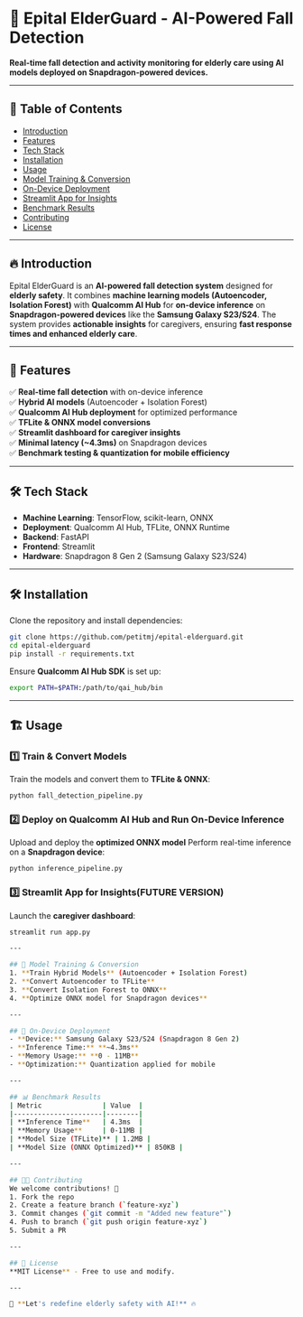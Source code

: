 # 📌 Epital ElderGuard - AI-Powered Fall Detection

**Real-time fall detection and activity monitoring for elderly care using AI models deployed on Snapdragon-powered devices.**  

---

## 📖 Table of Contents
- [Introduction](#introduction)  
- [Features](#features)  
- [Tech Stack](#tech-stack)  
- [Installation](#installation)  
- [Usage](#usage)  
- [Model Training & Conversion](#model-training--conversion)  
- [On-Device Deployment](#on-device-deployment)  
- [Streamlit App for Insights](#streamlit-app-for-insights)  
- [Benchmark Results](#benchmark-results)  
- [Contributing](#contributing)  
- [License](#license)  

---

## 🔥 Introduction
Epital ElderGuard is an **AI-powered fall detection system** designed for **elderly safety**. It combines **machine learning models (Autoencoder, Isolation Forest)** with **Qualcomm AI Hub** for **on-device inference** on **Snapdragon-powered devices** like the **Samsung Galaxy S23/S24**. The system provides **actionable insights** for caregivers, ensuring **fast response times and enhanced elderly care**.  

---

## 🚀 Features
✅ **Real-time fall detection** with on-device inference  
✅ **Hybrid AI models** (Autoencoder + Isolation Forest)  
✅ **Qualcomm AI Hub deployment** for optimized performance  
✅ **TFLite & ONNX model conversions**  
✅ **Streamlit dashboard for caregiver insights**  
✅ **Minimal latency (~4.3ms)** on Snapdragon devices  
✅ **Benchmark testing & quantization for mobile efficiency**  

---

## 🛠 Tech Stack
- **Machine Learning**: TensorFlow, scikit-learn, ONNX  
- **Deployment**: Qualcomm AI Hub, TFLite, ONNX Runtime  
- **Backend**: FastAPI  
- **Frontend**: Streamlit  
- **Hardware**: Snapdragon 8 Gen 2 (Samsung Galaxy S23/S24)  

---

## 🛠 Installation
Clone the repository and install dependencies:
```bash
git clone https://github.com/petitmj/epital-elderguard.git  
cd epital-elderguard  
pip install -r requirements.txt  
```
Ensure **Qualcomm AI Hub SDK** is set up:  
```bash
export PATH=$PATH:/path/to/qai_hub/bin  
```

---

## 🏗 Usage
### 1️⃣ Train & Convert Models
Train the models and convert them to **TFLite & ONNX**:  
```bash
python fall_detection_pipeline.py  
```
  
### 2️⃣ Deploy on Qualcomm AI Hub and Run On-Device Inference
Upload and deploy the **optimized ONNX model** Perform real-time inference on a **Snapdragon device**:  
```bash
python inference_pipeline.py  
```
  
### 3️⃣ Streamlit App for Insights(FUTURE VERSION)
Launch the **caregiver dashboard**:  
```bash
streamlit run app.py  

---

## 🎯 Model Training & Conversion
1. **Train Hybrid Models** (Autoencoder + Isolation Forest)  
2. **Convert Autoencoder to TFLite**  
3. **Convert Isolation Forest to ONNX**  
4. **Optimize ONNX model for Snapdragon devices**  

---

## 📲 On-Device Deployment
- **Device:** Samsung Galaxy S23/S24 (Snapdragon 8 Gen 2)  
- **Inference Time:** **~4.3ms**  
- **Memory Usage:** **0 - 11MB**  
- **Optimization:** Quantization applied for mobile  

---

## 📊 Benchmark Results
| Metric               | Value  |  
|----------------------|--------|  
| **Inference Time**   | 4.3ms  |  
| **Memory Usage**     | 0-11MB |  
| **Model Size (TFLite)** | 1.2MB |  
| **Model Size (ONNX Optimized)** | 850KB |  

---

## 👨‍💻 Contributing
We welcome contributions! 🚀  
1. Fork the repo  
2. Create a feature branch (`feature-xyz`)  
3. Commit changes (`git commit -m "Added new feature"`)  
4. Push to branch (`git push origin feature-xyz`)  
5. Submit a PR  

---

## 📜 License
**MIT License** - Free to use and modify.  

---

🚀 **Let's redefine elderly safety with AI!** 🔥  


